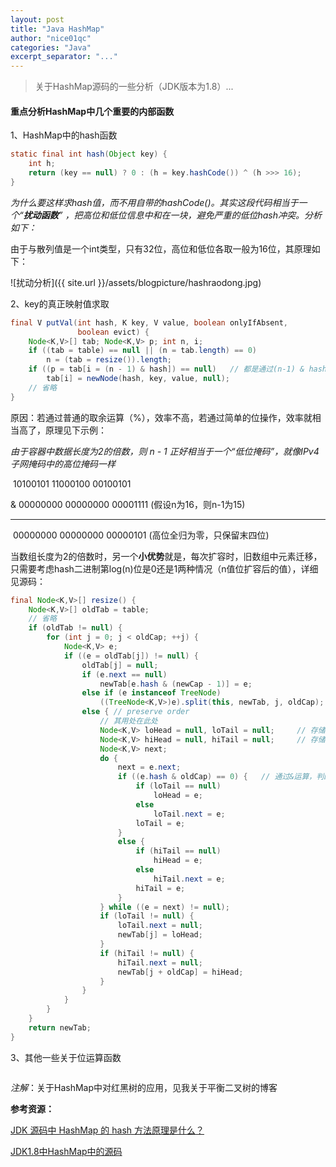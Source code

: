 ```yaml
---
layout: post
title: "Java HashMap"
author: "nice01qc"
categories: "Java"
excerpt_separator: "..."
---
```


> 关于HashMap源码的一些分析（JDK版本为1.8）...

#### 重点分析HashMap中几个重要的内部函数

1、HashMap中的hash函数

```java
static final int hash(Object key) {
    int h;
    return (key == null) ? 0 : (h = key.hashCode()) ^ (h >>> 16);
}
```

*为什么要这样求hash值，而不用自带的hashCode()。其实这段代码相当于一个“**扰动函数**” ，把高位和低位信息中和在一块，避免严重的低位hash冲突。分析如下：*

由于与散列值是一个int类型，只有32位，高位和低位各取一般为16位，其原理如下：

![扰动分析]({{ site.url }}/assets/blogpicture/hashraodong.jpg)

2、key的真正映射值求取

```java
final V putVal(int hash, K key, V value, boolean onlyIfAbsent,
               boolean evict) {
    Node<K,V>[] tab; Node<K,V> p; int n, i;
    if ((tab = table) == null || (n = tab.length) == 0)
        n = (tab = resize()).length;
    if ((p = tab[i = (n - 1) & hash]) == null)   // 都是通过(n-1) & hash来获取映射值
        tab[i] = newNode(hash, key, value, null);
    // 省略
}
```

原因：若通过普通的取余运算（%），效率不高，若通过简单的位操作，效率就相当高了，原理见下示例：

*由于容器中数据长度为2的倍数，则 n - 1 正好相当于一个“低位掩码”，就像IPv4子网掩码中的高位掩码一样*

​		10100101 11000100 00100101

&             00000000 00000000 00001111        (假设n为16，则n-1为15)

---------------------------------------------------------------------

​		00000000 00000000 00000101        (高位全归为零，只保留末四位)



当数组长度为2的倍数时，另一个**小优势**就是，每次扩容时，旧数组中元素迁移，只需要考虑hash二进制第log(n)位是0还是1两种情况（n值位扩容后的值），详细见源码：

```java
final Node<K,V>[] resize() {
    Node<K,V>[] oldTab = table;
    // 省略
    if (oldTab != null) {
        for (int j = 0; j < oldCap; ++j) {
            Node<K,V> e;
            if ((e = oldTab[j]) != null) {
                oldTab[j] = null;
                if (e.next == null)
                    newTab[e.hash & (newCap - 1)] = e;
                else if (e instanceof TreeNode)
                    ((TreeNode<K,V>)e).split(this, newTab, j, oldCap);
                else { // preserve order
                    // 其用处在此处
                    Node<K,V> loHead = null, loTail = null;		// 存储那一位位0的值
                    Node<K,V> hiHead = null, hiTail = null;		// 存储那一位位1的值
                    Node<K,V> next;
                    do {
                        next = e.next;
                        if ((e.hash & oldCap) == 0) {	// 通过&运算，判断那一位为0，还是不为零
                            if (loTail == null)
                                loHead = e;
                            else
                                loTail.next = e;
                            loTail = e;
                        }
                        else {
                            if (hiTail == null)
                                hiHead = e;
                            else
                                hiTail.next = e;
                            hiTail = e;
                        }
                    } while ((e = next) != null);
                    if (loTail != null) {
                        loTail.next = null;
                        newTab[j] = loHead;
                    }
                    if (hiTail != null) {
                        hiTail.next = null;
                        newTab[j + oldCap] = hiHead;
                    }
                }
            }
        }
    }
    return newTab;
}
```



3、其他一些关于位运算函数

```java

```





*注解*：关于HashMap中对红黑树的应用，见我关于平衡二叉树的博客



**参考资源：**

[JDK 源码中 HashMap 的 hash 方法原理是什么？](https://www.zhihu.com/question/20733617)

[JDK1.8中HashMap中的源码](javascript#)
